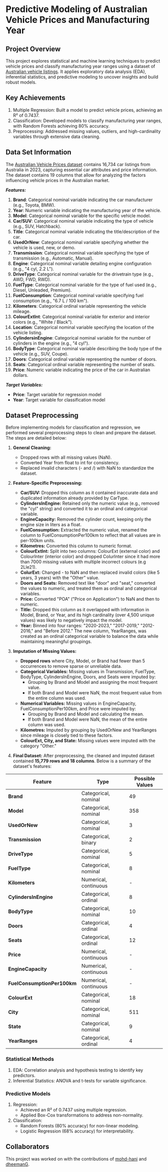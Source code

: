 # Predictive Modeling of Australian Vehicle Prices and Manufacturing Year

## Project Overview

This project explores statistical and machine learning techniques to predict vehicle prices and classify manufacturing year ranges using a dataset of [Australian vehicle listings](https://www.kaggle.com/datasets/nelgiriyewithana/australian-vehicle-prices). It applies exploratory data analysis (EDA), inferential statistics, and predictive modeling to uncover insights and build robust models.

## Key Achievements

1. Multiple Regression: Built a model to predict vehicle prices, achieving an R² of 0.7437.
2. Classification: Developed models to classify manufacturing year ranges, with Random Forests achieving 80% accuracy.
3. Preprocessing: Addressed missing values, outliers, and high-cardinality variables through extensive data cleaning.

## Data Set Information

The [Australian Vehicle Prices dataset](https://www.kaggle.com/datasets/nelgiriyewithana/australian-vehicle-prices) contains 16,734 car listings from Australia in 2023, capturing essential car attributes and price information. The dataset contains 19 columns that allow for analyzing the factors influencing vehicle prices in the Australian market.

***Features:***

1. **Brand**: Categorical nominal variable indicating the car manufacturer (e.g., Toyota, BMW).
2. **Year**: Numeric variable indicating the manufacturing year of the vehicle.
3. **Model**: Categorical nominal variable for the specific vehicle model.
4. **Car/SUV**: Categorical nominal variable indicating the type of vehicle (e.g., SUV, Hatchback).
5. **Title**: Categorical nominal variable indicating the title/description of the car.
6. **UsedOrNew**: Categorical nominal variable specifying whether the vehicle is used, new, or demo.
7. **Transmission**: Categorical nominal variable specifying the type of transmission (e.g., Automatic, Manual).
8. **Engine**: Categorical nominal variable detailing engine configuration (e.g., "4 cyl, 2.2 L").
9. **DriveType**: Categorical nominal variable for the drivetrain type (e.g., AWD, FWD, RWD).
10. **FuelType**: Categorical nominal variable for the type of fuel used (e.g., Diesel, Unleaded, Premium).
11. **FuelConsumption**: Categorical nominal variable specifying fuel consumption (e.g., "6.7 L / 100 km").
12. **Kilometers**: Categorical ordinal variable representing the vehicle mileage.
13. **ColourExtInt**: Categorical nominal variable for exterior and interior colors (e.g., "White / Black").
14. **Location**: Categorical nominal variable specifying the location of the vehicle listing.
15. **CylindersinEngine**: Categorical nominal variable for the number of cylinders in the engine (e.g., "4 cyl").
16. **BodyType**: Categorical nominal variable describing the body type of the vehicle (e.g., SUV, Coupe).
17. **Doors**: Categorical ordinal variable representing the number of doors.
18. **Seats**: Categorical ordinal variable representing the number of seats.
19. **Price**: Numeric variable indicating the price of the car in Australian dollars.

***Target Variables:***

- **Price**: Target variable for regression model
- **Year**: Target variable for classification model

## Dataset Preprocessing

Before implementing models for classification and regression, we performed several preprocessing steps to clean and prepare the dataset. The steps are detailed below:

1. **General Cleaning:**

    - Dropped rows with all missing values (NaN).
    - Converted Year from float to int for consistency.
    - Replaced invalid characters (- and /) with NaN to standardize the dataset.

2. **Feature-Specific Preprocessing:**

    - **Car/SUV:** Dropped this column as it contained inaccurate data and duplicated information already provided by CarType.
    - **CylindersInEngine:** Retained only the numeric value (e.g., removed the "cyl" string) and converted it to an ordinal and categorical variable.
    - **EngineCapacity:** Removed the cylinder count, keeping only the engine size in liters as a float.
    - **FuelConsumption:** Extracted the numeric value, renamed the column to FuelConsumptionPer100km to reflect that all values are in per-100km units.
    - **Kilometres:** Converted this column to numeric format.
    - **ColourExtInt:** Split into two columns: ColourExt (external color) and ColourInter (interior color) and dropped ColurInter since it had more than 7000 missing values with multiple incorrect colours (e.g 2Lle21).
    - **ColurExt:** Changed - to NaN and then replaced invalid colors (like 5 years, 3 years) with the "Other" value.
    - **Doors and Seats:** Removed text like "door" and "seat," converted the values to numeric, and treated them as ordinal and categorical variables.
    - **Price:** Converted "POA" ("Price on Application") to NaN and then to numeric.
    - **Title:** Dropped this column as it overlapped with information in Model, Brand, or Year, and its high cardinality (over 4,500 unique values) was likely to negatively impact the model.
    - **Year:** Binned into four ranges: "2020-2023," "2017-2019," "2012-2016," and "Before 2012." The new column, YearRanges, was created as an ordinal categorical variable to balance the data while maintaining meaningful groupings.

3. **Imputation of Missing Values:**
    - **Dropped rows** where City, Model, or Brand had fewer than 5 occurrences to remove sparse or unreliable data.
    - **Categorical Variables:** Missing values in Transmission, FuelType, BodyType, CylindersInEngine, Doors, and Seats were imputed by:
        - Grouping by Brand and Model and assigning the most frequent value.
        - If both Brand and Model were NaN, the most frequent value from the entire column was used.
    - **Numerical Variables:** Missing values in EngineCapacity, FuelConsumptionPer100km, and Price were imputed by:
        - Grouping by Brand and Model and calculating the mean.
        - If both Brand and Model were NaN, the mean of the entire column was used.
    - **Kilometres:** Imputed by grouping by UsedOrNew and YearRanges since mileage is closely tied to these factors.
    - **ColourExt, City, and State:** Missing values were imputed with the category "Other."

4. **Final Dataset:** After preprocessing, the cleaned and imputed dataset contained **15,779 rows and 18 columns**. Below is a summary of the dataset's features:

| **Feature**               | **Type**                 | **Possible Values** |
|---------------------------|--------------------------|----------------------|
| **Brand**                 | Categorical, nominal    | 49                   |
| **Model**                 | Categorical, nominal    | 358                  |
| **UsedOrNew**             | Categorical, nominal    | 3                    |
| **Transmission**          | Categorical, binary     | 2                    |
| **DriveType**             | Categorical, nominal    | 5                    |
| **FuelType**              | Categorical, nominal    | 8                    |
| **Kilometers**            | Numerical, continuous   | -                    |
| **CylindersInEngine**     | Categorical, ordinal    | 8                    |
| **BodyType**              | Categorical, nominal    | 10                   |
| **Doors**                 | Categorical, ordinal    | 4                    |
| **Seats**                 | Categorical, ordinal    | 12                   |
| **Price**                 | Numerical, continuous   | -                    |
| **EngineCapacity**        | Numerical, continuous   | -                    |
| **FuelConsumptionPer100km** | Numerical, continuous | -                    |
| **ColourExt**             | Categorical, nominal    | 18                   |
| **City**                  | Categorical, nominal    | 511                  |
| **State**                 | Categorical, nominal    | 9                    |
| **YearRanges**            | Categorical, ordinal    | 4                    |

### Statistical Methods

1. EDA: Correlation analysis and hypothesis testing to identify key predictors.
2. Inferential Statistics: ANOVA and t-tests for variable significance.

### Predictive Models

1. Regression:
    - Achieved an R² of 0.7437 using multiple regression.
    - Applied Box-Cox transformations to address non-normality.
2. Classification:
    - Random Forests (80% accuracy) for non-linear modeling.
    - Logistic Regression (68% accuracy) for interpretability.

## Collaborators

This project was worked on with the contributions of [mohd-hani](https://github.com/mohd-hani) and [dheemanG](https://github.com/dheemanG).
